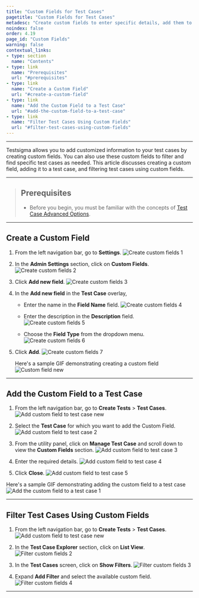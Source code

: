 ```yaml
---
title: "Custom Fields for Test Cases"
pagetitle: "Custom Fields for Test Cases"
metadesc: "Create custom fields to enter specific details, add them to your test cases, and filter test cases as per the available custom fields."
noindex: false
order: 4.19
page_id: "Custom Fields"
warning: false
contextual_links:
- type: section
  name: "Contents"
- type: link
  name: "Prerequisites"
  url: "#prerequisites"
- type: link
  name: "Create a Custom Field"
  url: "#create-a-custom-field"
- type: link
  name: "Add the Custom Field to a Test Case"
  url: "#add-the-custom-field-to-a-test-case"
- type: link
  name: "Filter Test Cases Using Custom Fields"
  url: "#filter-test-cases-using-custom-fields"
---
```


---


Testsigma allows you to add customized information to your test cases by creating custom fields. You can also use these custom fields to filter and find specific test cases as needed. This article discusses creating a custom field, adding it to a test case, and filtering test cases using custom fields. 

---

> ## **Prerequisites**
> 
>  - Before you begin, you must be familiar with the concepts of [Test Case Advanced Options](https://testsigma.com/docs/test-cases/manage/add-edit-delete/#test-case----advanced-options).

---

## **Create a Custom Field**
1. From the left navigation bar, go to **Settings**.
   ![Create custom fields 1](https://s3.amazonaws.com/static-docs.testsigma.com/new_images/projects/applications/Create_custom_fields_1.png)

2. In the **Admin Settings** section, click on **Custom Fields**.
   ![Create custom fields 2](https://s3.amazonaws.com/static-docs.testsigma.com/new_images/projects/applications/Create_custom_fields_2.png)

3. Click **Add new field**.
   ![Create custom fields 3](https://s3.amazonaws.com/static-docs.testsigma.com/new_images/projects/applications/Create_custom_fields_3.png)

4. In the **Add new field** in the **Test Case** overlay, 
      * Enter the name in the **Field Name** field.
        ![Create custom fields 4](https://s3.amazonaws.com/static-docs.testsigma.com/new_images/projects/applications/Create_custom_fields_4.png)

      * Enter the description in the **Description** field.
        ![Create custom fields 5](https://s3.amazonaws.com/static-docs.testsigma.com/new_images/projects/applications/Create_custom_fields_5.png)

      * Choose the **Field Type** from the dropdown menu. 
        ![Create custom fields 6](https://s3.amazonaws.com/static-docs.testsigma.com/new_images/projects/applications/Create_custom_fields_6.png)

5. Click **Add**.
   ![Create custom fields 7](https://s3.amazonaws.com/static-docs.testsigma.com/new_images/projects/applications/Create_custom_fields_7.png)

   Here's a sample GIF demonstrating creating a custom field
   ![Custom field new](https://s3.amazonaws.com/static-docs.testsigma.com/new_images/projects/applications/Custom_Field_new.gif)

---

## **Add the Custom Field to a Test Case**
1. From the left navigation bar, go to **Create Tests** > **Test Cases**.
   ![Add custom field to test case new](https://s3.amazonaws.com/static-docs.testsigma.com/new_images/projects/applications/Add_the_custom_field_to_a_Test_case_new.png)

2. Select the **Test Case** for which you want to add the Custom Field.
   ![Add custom field to test case 2](https://s3.amazonaws.com/static-docs.testsigma.com/new_images/projects/applications/Add_custom_field_to_test_case_2.png)

3. From the utility panel, click on **Manage Test Case** and scroll down to view the **Custom Fields** section.
   ![Add custom field to test case 3](https://s3.amazonaws.com/static-docs.testsigma.com/new_images/projects/applications/Add_custom_field_to_test_case_3.png)

4. Enter the required details.
   ![Add custom field to test case 4](https://s3.amazonaws.com/static-docs.testsigma.com/new_images/projects/applications/Add_custom_field_to_test_case_4.png)

5. Click **Close**.
   ![Add custom field to test case 5](https://s3.amazonaws.com/static-docs.testsigma.com/new_images/projects/applications/Add_custom_field_to_test_case_5.png)

 Here's a sample GIF demonstrating adding the custom field to a test case
 ![Add the custom field to a test case 1](https://s3.amazonaws.com/static-docs.testsigma.com/new_images/projects/applications/Add_the_custom_field_to_a_test_case_1.gif)  
   
---

## **Filter Test Cases Using Custom Fields**
1. From the left navigation bar, go to **Create Tests** > **Test Cases**.
   ![Add custom field to test case new](https://s3.amazonaws.com/static-docs.testsigma.com/new_images/projects/applications/Add_the_custom_field_to_a_Test_case_new.png)

2. In the **Test Case Explorer** section, click on **List View**.
   ![Filter custom fields 2](https://s3.amazonaws.com/static-docs.testsigma.com/new_images/projects/applications/Filter_custom_fields_2.png)

3. In the **Test Cases** screen, click on **Show Filters**.
   ![Filter custom fields 3](https://s3.amazonaws.com/static-docs.testsigma.com/new_images/projects/applications/Filter_custom_fields_3.png)

4. Expand **Add Filter** and select the available custom field.
   ![Filter custom fields 4](https://s3.amazonaws.com/static-docs.testsigma.com/new_images/projects/applications/Filter_custom_fields_4.png)

---














